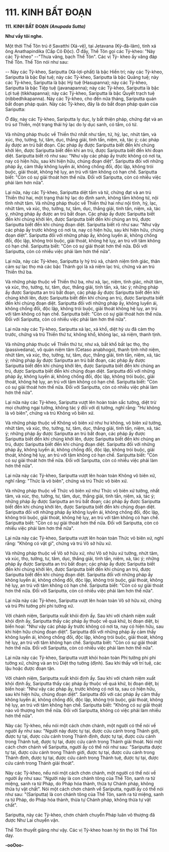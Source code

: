 # 111. KINH BẤT ÐOẠN

**111. KINH BẤT ÐOẠN**
***(Anupada Sutta)***

**Như vầy tôi nghe.**

Một thời Thế Tôn trú ở Savatthi (Xá-vệ), tại Jetavana (Kỳ-đà-lâm), tinh xá ông Anathapindika (Cấp Cô
Ðộc). Ở đấy, Thế Tôn gọi các Tỷ-kheo: "Này các Tỷ-kheo" --"Thưa vâng, bạch Thế Tôn". Các vị Tỷ-
kheo ấy vâng đáp Thế Tôn. Thế Tôn nói như sau:

-- Này các Tỷ-kheo, Sariputta (Xá-lợi-phất) là bậc Hiền trí; này các Tỷ-kheo, Sariputta là bậc Ðại tuệ;
này các Tỷ-kheo, Sariputta là bậc Quảng tuệ; này các Tỷ-kheo, Sariputta là bậc Hỷ tuệ (Hasupanna); này
các Tỷ-kheo, Sariputta là bậc Tiệp tuệ (javanapanna); này các Tỷ-kheo, Sariputta là bậc Lợi tuệ
(tikkhapanna); này các Tỷ-kheo, Sariputta là bậc Quyết trạch tuệ (nibbedhikapanna). Này các Tỷ-kheo,
cho đến nửa tháng, Sariputta quán bất đoạn pháp quán. Này các Tỷ-kheo, đây là do bất đoạn pháp quán
của Sariputta:

Ở đây, này các Tỷ-kheo, Sariputta ly dục, ly bất thiện pháp, chứng đạt và an trú sơ Thiền, một trạng thái
hỷ lạc do ly dục sanh, có tầm, có tứ.

Và những pháp thuộc về Thiền thứ nhất như tầm, tứ, hỷ, lạc, nhứt tâm, và xúc, thọ, tưởng, tư, tâm, dục,
thắng giải, tinh tấn, niệm, xả, tác ý; các pháp ấy được an trú bất đoạn. Các pháp ấy được Sariputta biết
đến khi chúng khởi lên, được Sariputta biết đến khi an trú, được Sariputta biết đến khi đoạn diệt.
Sariputta biết rõ như sau: "Như vậy các pháp ấy trước không có nơi ta, nay có hiện hữu, sau khi hiện
hữu, chúng đoạn diệt". Sariputta đối với những pháp ấy, cảm thấy không luyến ái, không chống đối, độc
lập, không trói buộc, giải thoát, không hệ lụy, an trú với tâm không có hạn chế. Sariputta biết: "Còn có
sự giải thoát hơn thế nữa. Ðối với Sariputta, còn có nhiều việc phải làm hơn nữa".

Lại nữa, này các Tỷ-kheo, Sariputta diệt tầm và tứ, chứng đạt và an trú Thiền thứ hai, một trạng thái hỷ
lạc do định sanh, không tầm không tứ, nội tĩnh nhứt tâm. Và những pháp thuộc về Thiền thứ hai như nội
tĩnh, hỷ, lạc, nhứt tâm, và xúc, thọ, tưởng, tư, tâm, dục, thắng giải, tinh tấn, niệm, xả, tác ý, những pháp
ấy được an trú bất đoạn. Các pháp ấy được Sariputta biết đến khi chúng khởi lên, được Sariputta biết
đến khi chúng an trú, được Sariputta biết đến khi chúng đoạn diệt. Sariputta biết rõ như sau: "Như vậy
các pháp ấy trước không có nơi ta, nay có hiện hữu, sau khi hiện hữu, chúng đoạn diệt". Sariputta đối
với những pháp ấy, không luyến ái, không chống đối, độc lập, không trói buộc, giải thoát, không hệ lụy,
an trú với tâm không có hạn chế. Sariputta biết: "Còn có sự giải thoát hơn thế nữa. Ðối với Sariputta,
còn có nhiều việc phải làm hơn thế nữa".

Lại nữa, này các Tỷ-kheo, Sariputta ly hỷ trú xả, chánh niệm tỉnh giác, thân cảm sự lạc thọ mà các bậc
Thánh gọi là xả niệm lạc trú, chứng và an trú Thiền thứ ba.

Và những pháp thuộc về Thiền thứ ba, như xả, lạc, niệm, tỉnh giác, nhứt tâm, và xúc, thọ, tưởng, tư, tâm,
dục, thắng giải, tinh tấn, xả, tác ý; những pháp ấy được Sariputta an trú bất đoạn, các pháp ấy được
Sariputta biết đến khi chúng khởi lên, được Sariputta biết đến khi chúng an trú, được Sariputta biết đến
khi chúng đoạn diệt. Sariputta đối với những pháp ấy, không luyến ái, không chống đối, độc lập, không
trói buộc, giải thoát không hệ lụy, an trú với tâm không có hạn chế. Sariputta biết: "Còn có sự giải thoát
hơn thế nữa. Ðối với Sariputta, còn có nhiều việc phải làm hơn thế nữa".

Lại nữa này các Tỷ-kheo, Sariputta xả lạc, xả khổ, diệt hỷ ưu đã cảm thọ trước, chứng và trú Thiền thứ
tư, không khổ, không lạc, xả niệm, thanh tịnh.

Và những pháp thuộc về Thiền thứ tư, như xả, bất khổ bất lạc thọ, thọ (passivedana), vô quán niệm tâm
(Cetaso anabhogo), thanh tịnh nhờ niệm, nhứt tâm, và xúc, thọ, tưởng, tư, tâm, dục, thắng giải, tinh tấn,
niệm, xả, tác ý; những pháp ấy được Sariputta an trú bất đoạn, các pháp ấy được Sariputta biết đến khi
chúng khởi lên, được Sariputta biết đến khi chúng an trú, được Sariputta biết đến khi chúng đoạn diệt.
Sariputta đối với những pháp ấy, không luyến ái, không chống đối, độc lập, không trói buộc, giải thoát,
không hệ lụy, an trú với tâm không có hạn chế. Sariputta biết: "Còn có sự giải thoát hơn thế nữa. Ðối
với Sariputta, còn có nhiều việc phải làm hơn thế nữa".

Lại nữa này các Tỷ-kheo, Sariputta vượt lên hoàn toàn sắc tưởng, diệt trừ mọi chướng ngại tưởng,
không tác ý đối với dị tưởng, nghĩ rằng: "Hư không là vô biên", chứng và trú Không vô biên xứ.

Và những pháp thuộc về Không vô biên xứ như hư không, vô biên xứ tưởng, nhứt tâm, và xúc, thọ,
tưởng, tư, tâm, dục, thắng giải, tinh tấn, niệm, xả, tác ý; những pháp ấy được Sariputta an trú bất đoạn,
các pháp ấy được Sariputta biết đến khi chúng khởi lên, được Sariputta biết đến khi chúng an trú, được
Sariputta biết đến khi chúng đoạn diệt. Sariputta đối với những pháp ấy, không luyến ái, không chống
đối, độc lập, không trói buộc, giải thoát, không hệ lụy, an trú với tâm không có hạn chế. Sariputta biết:
"Còn có sự giải thoát hơn thế nữa. Ðối với Sariputta, còn có nhiều việc phải làm hơn thế nữa".

Lại nữa này các Tỷ-kheo, Sariputta vượt lên hoàn toàn Không vô biên xứ, nghĩ rằng: "Thức là vô biên",
chứng và trú Thức vô biên xứ.

Và những pháp thuộc về Thức vô biên xứ như Thức vô biên xứ tưởng, nhất tâm, và xúc, thọ, tưởng, tư,
tâm, dục, thắng giải, tinh tấn, niệm, xả, tác ý; những pháp ấy được Sariputta an trú bất đoạn; các pháp ấy
được Sariputta biết đến khi chúng khởi lên, được Sariputta biết đến khi chúng đoạn diệt. Sariputta đối
với những pháp ấy không luyến ái, không chống đối, độc lập, không trói buộc, giải thoát, không hệ lụy,
an trú với tâm không có hạn chế. Sariputta biết: "Còn có sự giải thoát hơn thế nữa. Ðối với Sariputta,
còn có nhiều việc phải làm hơn thế nữa".

Lại nữa này các Tỷ-kheo, Sariputta vượt lên hoàn toàn Thức vô biên xứ, nghĩ rằng: "Không có vật gì",
chứng và trú Vô sở hữu xứ.

Và những pháp thuộc về Vô sở hữu xứ, như Vô sở hữu xứ tưởng, nhứt tâm, và xúc, thọ, tưởng, tư, tâm,
dục, thắng giải, tinh tấn, niệm, xả, tác ý; những pháp ấy được Sariputta an trú bất đoạn; các pháp ấy
được Sariputta biết đến khi chúng khởi lên, được Sariputta biết đến khi chúng an trú, được Sariputta biết
đến khi chúng đoạn diệt. Sariputta đối với những pháp ấy không luyến ái, không chống đối, độc lập,
không trói buộc, giải thoát, không hệ lụy, an trú với tâm không có hạn chế. Sariputta biết: "Còn có sự
giải thoát hơn thế nữa. Ðối với Sariputta, còn có nhiều việc phải làm hơn thế nữa".

Lại nữa này các Tỷ-kheo, Sariputta vượt lên hoàn toàn Vô sở hữu xứ, chứng và trú Phi tưởng phi phi
tưởng xứ.

Với chánh niệm, Sariputta xuất khỏi định ấy. Sau khi với chánh niệm xuất khỏi định ấy, Sariputta thấy
các pháp ấy thuộc về quá khứ, bị đoạn diệt, bị biến hoại: "Như vậy các pháp ấy trước không có nơi ta,
nay có hiện hữu, sau khi hiện hữu chúng đoạn diệt". Sariputta đối với những pháp ấy cảm thấy không
luyến ái, không chống đối, độc lập, không trói buộc, giải thoát, không hệ lụy, an trú với tâm không hạn
chế. Sariputta biết: "Còn có sự giải thoát hơn thế nữa. Ðối với Sariputta, còn có nhiều việc phải làm hơn
thế nữa".

Lại nữa này các Tỷ-kheo, Sariputta vượt khỏi hoàn toàn Phi tưởng phi phi tưởng xứ, chứng và an trú
Diệt thọ tưởng (định). Sau khi thấy với trí tuệ, các lậu hoặc được đoạn tận.

Với chánh niệm, Sariputta xuất khỏi định ấy. Sau khi với chánh niệm xuất khỏi định ấy, Sariputta thấy
các pháp ấy thuộc về quá khứ, bị đoạn diệt, bị biến hoại: "Như vậy các pháp ấy, trước không có nơi ta,
sau có hiện hữu, sau khi hiện hữu, chúng đoạn diệt". Sariputta đối với các pháp ấy cảm thấy không luyến
ái, không chống đối, độc lập, không trói buộc, giải thoát, không hệ lụy, an trú với tâm không hạn chế.
Sariputta biết: "Không có sự giải thoát nào vô thượng hơn thế nữa. Ðối với Sariputta, không có việc phải
làm nhiều hơn thế nữa".

Này các Tỷ-kheo, nếu nói một cách chơn chánh, một người có thể nói về người ấy như sau: "Người này
được tự tại, được cứu cánh trong Thánh giới, được tự tại, được cứu cánh trong Thánh định, được tự tại,
được cứu cánh trong Thánh tuệ, được tự tại, được cứu cánh trong Thánh giải thoát. Nói một cách chơn
chánh về Sariputta, người ấy có thể nói như sau: "Sariputta được tự tại, được cứu cánh trong Thánh giới,
được tự tại, được cứu cánh trong Thánh định, được tự tại, được cứu cánh trong Thánh tuệ, được tự tại,
được cứu cánh trong Thánh giải thoát".

Này các Tỷ-kheo, nếu nói một cách chơn chánh, một người có thể nói về người ấy như sau: "Người này
là con chánh tông của Thế Tôn, sanh ra từ miệng, sanh ra từ Pháp, do Pháp hóa thành, thừa tự Chánh
pháp, không thừa tự vật chất". Nói một cách chơn chánh về Sariputta, người ấy có thể nói như sau:
"(Sariputta) là con chánh tông của Thế Tôn, sanh ra từ miệng, sanh ra từ Pháp, do Pháp hóa thành, thừa
tự Chánh pháp, không thừa tự vật chất".

Sariputta, này các Tỷ-kheo, chơn chánh chuyển Pháp luân vô thượng đã được Như Lai chuyển vận.

Thế Tôn thuyết giảng như vậy. Các vị Tỷ-kheo hoan hỷ tín thọ lời Thế Tôn dạy.

**-ooOoo-**

